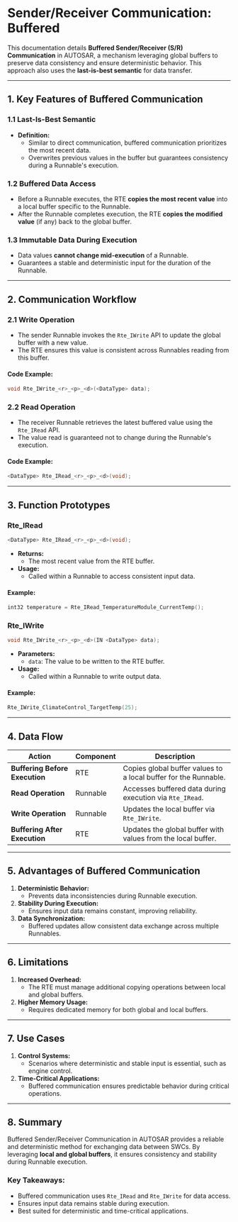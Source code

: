 # Sender/Receiver Communication: Buffered

This documentation details **Buffered Sender/Receiver (S/R) Communication** in AUTOSAR, a mechanism leveraging global buffers to preserve data consistency and ensure deterministic behavior. This approach also uses the **last-is-best semantic** for data transfer.

---

## **1. Key Features of Buffered Communication**

### **1.1 Last-Is-Best Semantic**
- **Definition:** 
  - Similar to direct communication, buffered communication prioritizes the most recent data.
  - Overwrites previous values in the buffer but guarantees consistency during a Runnable's execution.
  
### **1.2 Buffered Data Access**
- Before a Runnable executes, the RTE **copies the most recent value** into a local buffer specific to the Runnable.
- After the Runnable completes execution, the RTE **copies the modified value** (if any) back to the global buffer.

### **1.3 Immutable Data During Execution**
- Data values **cannot change mid-execution** of a Runnable.
- Guarantees a stable and deterministic input for the duration of the Runnable.

---

## **2. Communication Workflow**

### **2.1 Write Operation**
- The sender Runnable invokes the `Rte_IWrite` API to update the global buffer with a new value.
- The RTE ensures this value is consistent across Runnables reading from this buffer.

#### Code Example:
```c
void Rte_IWrite_<r>_<p>_<d>(<DataType> data);
```

### **2.2 Read Operation**
- The receiver Runnable retrieves the latest buffered value using the `Rte_IRead` API.
- The value read is guaranteed not to change during the Runnable's execution.

#### Code Example:
```c
<DataType> Rte_IRead_<r>_<p>_<d>(void);
```

---

## **3. Function Prototypes**

### **Rte_IRead**
```c
<DataType> Rte_IRead_<r>_<p>_<d>(void);
```
- **Returns:** 
  - The most recent value from the RTE buffer.
- **Usage:** 
  - Called within a Runnable to access consistent input data.

#### Example:
```c
int32 temperature = Rte_IRead_TemperatureModule_CurrentTemp();
```

### **Rte_IWrite**
```c
void Rte_IWrite_<r>_<p>_<d>(IN <DataType> data);
```
- **Parameters:**
  - `data`: The value to be written to the RTE buffer.
- **Usage:** 
  - Called within a Runnable to write output data.

#### Example:
```c
Rte_IWrite_ClimateControl_TargetTemp(25);
```

---

## **4. Data Flow**

| **Action**                 | **Component**          | **Description**                                    |
|----------------------------|------------------------|--------------------------------------------------|
| **Buffering Before Execution** | RTE                   | Copies global buffer values to a local buffer for the Runnable. |
| **Read Operation**          | Runnable              | Accesses buffered data during execution via `Rte_IRead`. |
| **Write Operation**         | Runnable              | Updates the local buffer via `Rte_IWrite`.        |
| **Buffering After Execution** | RTE                   | Updates the global buffer with values from the local buffer. |

---

## **5. Advantages of Buffered Communication**

1. **Deterministic Behavior:**
   - Prevents data inconsistencies during Runnable execution.
2. **Stability During Execution:**
   - Ensures input data remains constant, improving reliability.
3. **Data Synchronization:**
   - Buffered updates allow consistent data exchange across multiple Runnables.

---

## **6. Limitations**

1. **Increased Overhead:**
   - The RTE must manage additional copying operations between local and global buffers.
2. **Higher Memory Usage:**
   - Requires dedicated memory for both global and local buffers.

---

## **7. Use Cases**

1. **Control Systems:**
   - Scenarios where deterministic and stable input is essential, such as engine control.
2. **Time-Critical Applications:**
   - Buffered communication ensures predictable behavior during critical operations.

---

## **8. Summary**

Buffered Sender/Receiver Communication in AUTOSAR provides a reliable and deterministic method for exchanging data between SWCs. By leveraging **local and global buffers**, it ensures consistency and stability during Runnable execution.

### **Key Takeaways:**
- Buffered communication uses `Rte_IRead` and `Rte_IWrite` for data access.
- Ensures input data remains stable during execution.
- Best suited for deterministic and time-critical applications.
